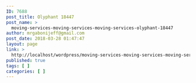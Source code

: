 ```yaml
---
ID: 7688
post_title: Olyphant 18447
post_name: >
  moving-services-moving-services-moving-services-olyphant-18447
author: mrgabonijeff@gmail.com
post_date: 2018-03-28 01:47:47
layout: page
link: >
  http://localhost/wordpress/moving-services-moving-services-moving-services-olyphant-18447/
published: true
tags: [ ]
categories: [ ]
---
```

